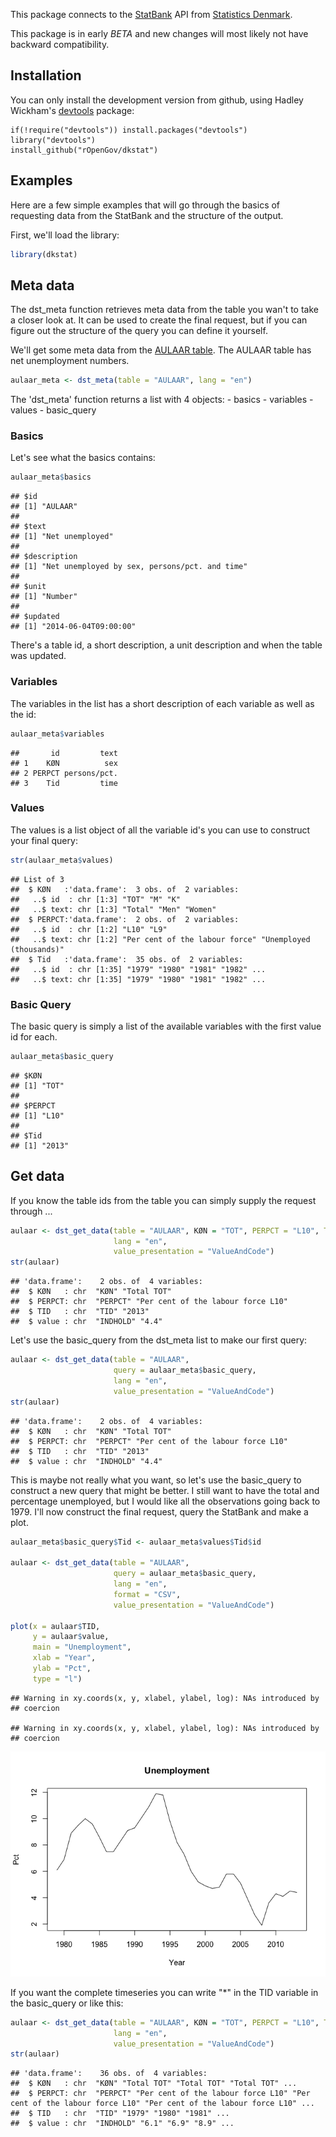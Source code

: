This package connects to the [StatBank](http://www.statistikbanken.dk/statbank5a/) API from [Statistics Denmark](http://www.dst.dk).

This package is in early *BETA* and new changes will most likely not have backward compatibility.

Installation
------------

You can only install the development version from github, using Hadley Wickham's [devtools](http://cran.r-project.org/web/packages/devtools/index.html) package:

    if(!require("devtools")) install.packages("devtools")
    library("devtools")
    install_github("rOpenGov/dkstat")

Examples
--------

Here are a few simple examples that will go through the basics of requesting data from the StatBank and the structure of the output.

First, we'll load the library:

``` r
library(dkstat)
```

Meta data
---------

The dst\_meta function retrieves meta data from the table you wan't to take a closer look at. It can be used to create the final request, but if you can figure out the structure of the query you can define it yourself.

We'll get some meta data from the [AULAAR table](http://www.statistikbanken.dk/AULAAR). The AULAAR table has net unemployment numbers.

``` r
aulaar_meta <- dst_meta(table = "AULAAR", lang = "en")
```

The 'dst\_meta' function returns a list with 4 objects: - basics - variables - values - basic\_query

### Basics

Let's see what the basics contains:

``` r
aulaar_meta$basics
```

    ## $id
    ## [1] "AULAAR"
    ## 
    ## $text
    ## [1] "Net unemployed"
    ## 
    ## $description
    ## [1] "Net unemployed by sex, persons/pct. and time"
    ## 
    ## $unit
    ## [1] "Number"
    ## 
    ## $updated
    ## [1] "2014-06-04T09:00:00"

There's a table id, a short description, a unit description and when the table was updated.

### Variables

The variables in the list has a short description of each variable as well as the id:

``` r
aulaar_meta$variables
```

    ##       id         text
    ## 1    KØN          sex
    ## 2 PERPCT persons/pct.
    ## 3    Tid         time

### Values

The values is a list object of all the variable id's you can use to construct your final query:

``` r
str(aulaar_meta$values)
```

    ## List of 3
    ##  $ KØN   :'data.frame':  3 obs. of  2 variables:
    ##   ..$ id  : chr [1:3] "TOT" "M" "K"
    ##   ..$ text: chr [1:3] "Total" "Men" "Women"
    ##  $ PERPCT:'data.frame':  2 obs. of  2 variables:
    ##   ..$ id  : chr [1:2] "L10" "L9"
    ##   ..$ text: chr [1:2] "Per cent of the labour force" "Unemployed (thousands)"
    ##  $ Tid   :'data.frame':  35 obs. of  2 variables:
    ##   ..$ id  : chr [1:35] "1979" "1980" "1981" "1982" ...
    ##   ..$ text: chr [1:35] "1979" "1980" "1981" "1982" ...

### Basic Query

The basic query is simply a list of the available variables with the first value id for each.

``` r
aulaar_meta$basic_query
```

    ## $KØN
    ## [1] "TOT"
    ## 
    ## $PERPCT
    ## [1] "L10"
    ## 
    ## $Tid
    ## [1] "2013"

Get data
--------

If you know the table ids from the table you can simply supply the request through ...

``` r
aulaar <- dst_get_data(table = "AULAAR", KØN = "TOT", PERPCT = "L10", Tid = 2013,
                       lang = "en", 
                       value_presentation = "ValueAndCode")
str(aulaar)
```

    ## 'data.frame':    2 obs. of  4 variables:
    ##  $ KØN   : chr  "KØN" "Total TOT"
    ##  $ PERPCT: chr  "PERPCT" "Per cent of the labour force L10"
    ##  $ TID   : chr  "TID" "2013"
    ##  $ value : chr  "INDHOLD" "4.4"

Let's use the basic\_query from the dst\_meta list to make our first query:

``` r
aulaar <- dst_get_data(table = "AULAAR", 
                       query = aulaar_meta$basic_query,
                       lang = "en", 
                       value_presentation = "ValueAndCode")
str(aulaar)
```

    ## 'data.frame':    2 obs. of  4 variables:
    ##  $ KØN   : chr  "KØN" "Total TOT"
    ##  $ PERPCT: chr  "PERPCT" "Per cent of the labour force L10"
    ##  $ TID   : chr  "TID" "2013"
    ##  $ value : chr  "INDHOLD" "4.4"

This is maybe not really what you want, so let's use the basic\_query to construct a new query that might be better. I still want to have the total and percentage unemployed, but I would like all the observations going back to 1979. I'll now construct the final request, query the StatBank and make a plot.

``` r
aulaar_meta$basic_query$Tid <- aulaar_meta$values$Tid$id

aulaar <- dst_get_data(table = "AULAAR", 
                       query = aulaar_meta$basic_query, 
                       lang = "en", 
                       format = "CSV",
                       value_presentation = "ValueAndCode")

plot(x = aulaar$TID, 
     y = aulaar$value, 
     main = "Unemployment", 
     xlab = "Year", 
     ylab = "Pct", 
     type = "l")
```

    ## Warning in xy.coords(x, y, xlabel, ylabel, log): NAs introduced by
    ## coercion

    ## Warning in xy.coords(x, y, xlabel, ylabel, log): NAs introduced by
    ## coercion

![](README_files/figure-markdown_github/unnamed-chunk-9-1.png)

If you want the complete timeseries you can write "\*" in the TID variable in the basic\_query or like this:

``` r
aulaar <- dst_get_data(table = "AULAAR", KØN = "TOT", PERPCT = "L10", Tid = "*",
                       lang = "en", 
                       value_presentation = "ValueAndCode")
str(aulaar)
```

    ## 'data.frame':    36 obs. of  4 variables:
    ##  $ KØN   : chr  "KØN" "Total TOT" "Total TOT" "Total TOT" ...
    ##  $ PERPCT: chr  "PERPCT" "Per cent of the labour force L10" "Per cent of the labour force L10" "Per cent of the labour force L10" ...
    ##  $ TID   : chr  "TID" "1979" "1980" "1981" ...
    ##  $ value : chr  "INDHOLD" "6.1" "6.9" "8.9" ...
